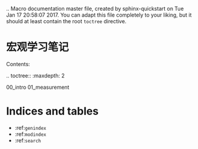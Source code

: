 .. Macro documentation master file, created by
   sphinx-quickstart on Tue Jan 17 20:58:07 2017.
   You can adapt this file completely to your liking, but it should at least
   contain the root `toctree` directive.


宏观学习笔记
=================================

Contents:

.. toctree::
   :maxdepth: 2

   00_intro
   01_measurement


Indices and tables
==================

* :ref:`genindex`
* :ref:`modindex`
* :ref:`search`
